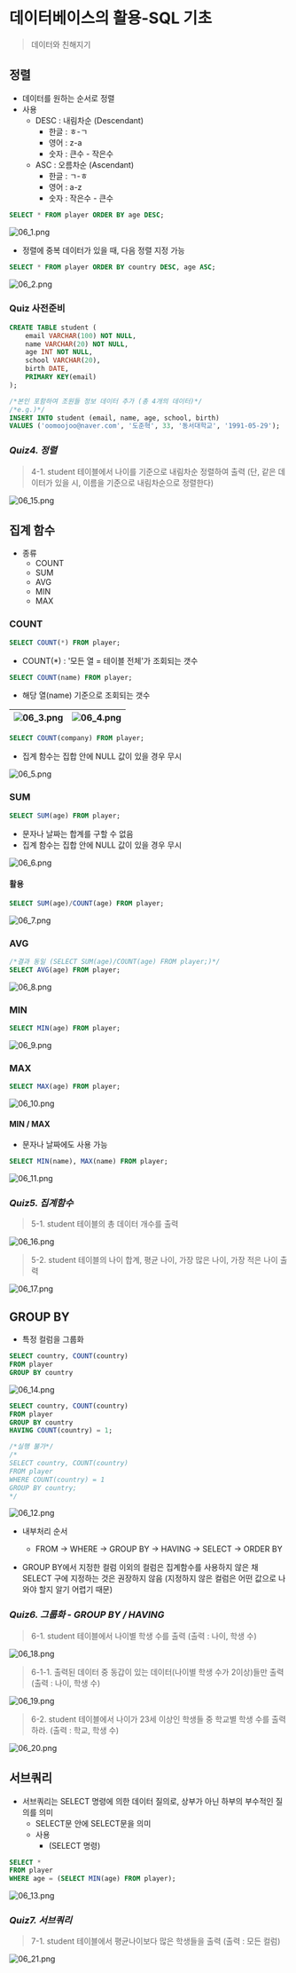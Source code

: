 # 데이터베이스의 활용-SQL 기초

> 데이터와 친해지기

## 정렬
- 데이터를 원하는 순서로 정렬
- 사용
  - DESC : 내림차순 (Descendant)
    - 한글 : ㅎ-ㄱ
    - 영어 : z-a
    - 숫자 : 큰수 - 작은수
  - ASC : 오름차순 (Ascendant)
    - 한글 : ㄱ-ㅎ
    - 영어 : a-z
    - 숫자 : 작은수 - 큰수

```sql
SELECT * FROM player ORDER BY age DESC;
```

![06_1.png](./images/06_1.png)

- 정렬에 중복 데이터가 있을 때, 다음 정렬 지정 가능

```sql
SELECT * FROM player ORDER BY country DESC, age ASC;
```

![06_2.png](./images/06_2.png)

### Quiz 사전준비
```sql
CREATE TABLE student (
	email VARCHAR(100) NOT NULL,
	name VARCHAR(20) NOT NULL,
	age INT NOT NULL,
	school VARCHAR(20),
	birth DATE,
	PRIMARY KEY(email)
);
```
```sql
/*본인 포함하여 조원들 정보 데이터 추가 (총 4개의 데이터)*/
/*e.g.)*/
INSERT INTO student (email, name, age, school, birth)
VALUES ('oomoojoo@naver.com', '도준혁', 33, '동서대학교', '1991-05-29');
```

### *Quiz4. 정렬*

> 4-1. student 테이블에서 나이를 기준으로 내림차순 정렬하여 출력 (단, 같은 데이터가 있을 시, 이름을 기준으로 내림차순으로 정렬한다)

![06_15.png](./images/06_15.png)

## 집계 함수
- 종류
  - COUNT
  - SUM
  - AVG
  - MIN
  - MAX


### COUNT
```sql
SELECT COUNT(*) FROM player;
```
- COUNT(\*) : '모든 열 = 테이블 전체'가 조회되는 갯수

```sql
SELECT COUNT(name) FROM player;
```
- 해당 열(name) 기준으로 조회되는 갯수

![06_3.png](./images/06_3.png) | ![06_4.png](./images/06_4.png)
--- | --- | 

```sql
SELECT COUNT(company) FROM player;
```
- 집계 함수는 집합 안에 NULL 값이 있을 경우 무시

![06_5.png](./images/06_5.png)

### SUM
```sql
SELECT SUM(age) FROM player;
```
- 문자나 날짜는 합계를 구할 수 없음
- 집계 함수는 집합 안에 NULL 값이 있을 경우 무시

![06_6.png](./images/06_6.png)


#### 활용
```sql
SELECT SUM(age)/COUNT(age) FROM player;
```

![06_7.png](./images/06_7.png)

### AVG
```sql
/*결과 동일 (SELECT SUM(age)/COUNT(age) FROM player;)*/
SELECT AVG(age) FROM player;
```

![06_8.png](./images/06_8.png)

### MIN
```sql
SELECT MIN(age) FROM player;
```

![06_9.png](./images/06_9.png)

### MAX
```sql
SELECT MAX(age) FROM player;
```

![06_10.png](./images/06_10.png)

#### MIN / MAX
- 문자나 날짜에도 사용 가능

```sql
SELECT MIN(name), MAX(name) FROM player;
```

![06_11.png](./images/06_11.png)

### *Quiz5. 집계함수*

> 5-1. student 테이블의 총 데이터 개수를 출력

![06_16.png](./images/06_16.png)

> 5-2. student 테이블의 나이 합계, 평균 나이, 가장 많은 나이, 가장 적은 나이 출력

![06_17.png](./images/06_17.png)

## GROUP BY

-  특정 컬럼을 그룹화

```sql
SELECT country, COUNT(country) 
FROM player
GROUP BY country
```

![06_14.png](./images/06_14.png)


```sql
SELECT country, COUNT(country) 
FROM player
GROUP BY country
HAVING COUNT(country) = 1;

/*실행 불가*/
/*
SELECT country, COUNT(country)
FROM player
WHERE COUNT(country) = 1
GROUP BY country;
*/
```

![06_12.png](./images/06_12.png)


- 내부처리 순서
  - FROM -> WHERE -> GROUP BY -> HAVING ->  SELECT -> ORDER BY
  
- GROUP BY에서 지정한 컬럼 이외의 컬럼은 집계함수를 사용하지 않은 채 SELECT 구에 지정하는 것은 권장하지 않음 (지정하지 않은 컬럼은 어떤 값으로 나와야 할지 알기 어렵기 때문)


### *Quiz6. 그룹화 - GROUP BY / HAVING*

> 6-1. student 테이블에서 나이별 학생 수를 출력 (출력 : 나이, 학생 수)

![06_18.png](./images/06_18.png)

> 6-1-1. 출력된 데이터 중 동갑이 있는 데이터(나이별 학생 수가 2이상)들만 출력 (출력 : 나이, 학생 수)

![06_19.png](./images/06_19.png)

> 6-2. student 테이블에서 나이가 23세 이상인 학생들 중 학교별 학생 수를 출력하라. (출력 : 학교, 학생 수)


![06_20.png](./images/06_20.png)

## 서브쿼리

- 서브쿼리는 SELECT 명령에 의한 데이터 질의로, 상부가 아닌 하부의 부수적인 질의를 의미
  - SELECT문 안에 SELECT문을 의미
  - 사용
    - (SELECT 명령)

```sql
SELECT * 
FROM player
WHERE age = (SELECT MIN(age) FROM player);
```

![06_13.png](./images/06_13.png)

### *Quiz7. 서브쿼리*

> 7-1. student 테이블에서 평균나이보다 많은 학생들을 출력 (출력 : 모든 컬럼)

![06_21.png](./images/06_21.png)